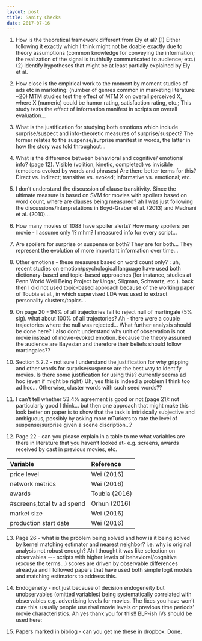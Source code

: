 ```yaml
---
layout: post
title: Sanity Checks
date: 2017-07-16
---
```



1. How is the theoretical framework different from Ely et al? (1) Either following it exactly which I think might not be doable exactly due to theory assumptions (common knowledge for conveying the information; the realization of the signal is truthfully communicated to audience; etc.) (2) identify hypotheses that might be at least partially explained by Ely et al. 

2. How close is the empirical work to the moment by moment studies of ads etc in marketing: (number of genres common in marketing literature: ~20) MTM studies test the effect of MTM X on overall perceived X, where X (numeric) could be humor rating, satisfaction rating, etc.; This study tests the effect of information manifest in scripts on overall evaluation...

3. What is the justification for studying both emotions which include surprise/suspect and info-theoretic measures of surprise/suspect? The former relates to the suspense/surprise manifest in words, the latter in how the story was told throughout...

4. What is the difference between behavioral and cognitive/ emotional info?  (page 12). Visible (volition, kinetic, completed) vs invisible (emotions evoked by words and phrases) Are there better terms for this? Direct vs. indirect; transitive vs. evoked; informative vs. emotional; etc.

5. I don’t understand the discussion of clause transitivity.  Since the ultimate measure is based on SVM for movies with spoilers based on word count, where are clauses being measured? ah I was just following the discussions/interpretations in Boyd-Graber et al. (2013) and Madnani et al. (2010)...

6. How many movies of 1088 have spoiler alerts? How many spoilers per movie - I assume only 1? mhm? I measured info for every script...


7. Are spoilers for surprise or suspense or both? They are for both... They represent the evolution of more important information over time...


8. Other emotions - these measures based on word count only? : uh, recent studies on emotion/psychological language have used both dictionary-based and topic-based approaches (for instance, studies at Penn World Well Being Project by Ungar, Sligman, Schwartz, etc.). back then I did not used topic-based approach because of the working paper of Toubia et al., in which supervised LDA was used to extract personality clusters/topics...

9. On page 20 - 94% of all trajectories fail to reject null of martingale (5% sig). what about 100% of all trajectories? Ah - there were a couple trajectories where the null was rejected... What further analysis should be done here? I also don’t understand why unit of observation is not movie instead of movie-evoked emotion. Because the theory assumed the audience are Bayesian and therefore their beliefs should follow martingales??

10. Section 5.2.2 - not sure I understand the justification for why gripping and other words for surprise/suspense are the best way to identify movies.   Is there some justification for using this?  currently seems ad hoc (even if might be right) Uh, yes this is indeed a problem I think too ad hoc... Otherwise, cluster words with such seed words??

11. I can’t tell whether 53.4% agreement is good or not (page 21): not particularly good I think... but then one approach that might make this look better on paper is to show that the task is intrisically subjective and ambiguous, possibly by asking more mTurkers to rate the level of suspense/surprise given a scene discription...?


12. Page 22 -  can you please explain in a table to me what variables are there in literature that you haven’t looked at-  e.g. screens, awards received by cast in previous movies, etc.

|Variable   |Reference  |
|:----------|:----------|
|price level|Wei (2016) |
|network metrics|Wei (2016)|
|awards|Toubia (2016)|
|#screens,total tv ad spend|Orhun (2016)|
|market size |Wei (2016) |
|production start date|Wei (2016) |


13. Page 26 -  what is the problem being solved and how is it being solved by kernel matching estimator and nearest neighbor?   i.e. why is original analysis not robust enough? Ah I thought it was like selection on observables --- scripts with higher levels of behavioral/cognitive (excuse the terms...) scores are driven by observable differences alreadya and I followed papers that have used both simple logit models and matching estimators to address this.

14. Endogeneity - not just because of decision endogeneity but unobservables (omitted variables) being systematically correlated with observables e.g. advertising levels for movies.  The fixes you have won’t cure this.   usually people use rival movie levels or previous time periods’ movie characteristics. Ah yes thank you for this!! BLP-ish IVs should be used here: 

15. Papers marked in bibliog -  can you get me these in dropbox: <a href="https://www.dropbox.com/sh/54itqbfn4nyk9wa/AABpRKY17JyoCmTPcHUqfMcXa?dl=0">Done</a>.
